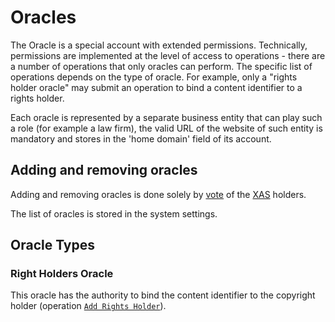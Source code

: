 # Oracles

The Oracle is a special account with extended permissions. Technically, permissions are implemented at the level of access to operations - there are a number of operations that only oracles can perform. The specific list of operations depends on the type of oracle. For example, only a "rights holder oracle" may submit an operation to bind a content identifier to a rights holder.

Each oracle is represented by a separate business entity that can play such a role (for example a law firm), the valid URL of the website of such entity is mandatory and stores in the 'home domain' field of its account.


## Adding and removing oracles

Adding and removing oracles is done solely by [vote][1] of the [XAS][2] holders.

The list of oracles is stored in the system settings.


## Oracle Types

### Right Holders Oracle

This oracle has the authority to bind the content identifier to the copyright holder (operation [`Add Rights Holder`][3]).


[1]: ../glossary/system-settings.md#_3
[2]: ../system-tokens/ace-asset.md
[3]: ../list-of-operations/add-rights-holder.md
